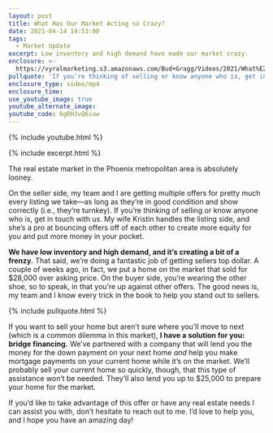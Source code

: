 ```yaml
---
layout: post
title: What Has Our Market Acting so Crazy?
date: 2021-04-14 14:53:00
tags:
  - Market Update
excerpt: Low inventory and high demand have made our market crazy.
enclosure: >-
  https://vyralmarketing.s3.amazonaws.com/Bud+Gragg/Videos/2021/What%E2%80%99s+Has+Our+Market+Acting+so+Crazy_.mp4
pullquote: 'If you’re thinking of selling or know anyone who is, get in touch with us.'
enclosure_type: video/mp4
enclosure_time:
use_youtube_image: true
youtube_alternate_image:
youtube_code: 6gRH3vQ6iuw
---
```

{% include youtube.html %}

{% include excerpt.html %}

The real estate market in the Phoenix metropolitan area is absolutely looney.&nbsp;

On the seller side, my team and I are getting multiple offers for pretty much every listing we take—as long as they’re in good condition and show correctly (i.e., they’re turnkey). If you’re thinking of selling or know anyone who is, get in touch with us. My wife Kristin handles the listing side, and she’s a pro at bouncing offers off of each other to create more equity for you and put more money in your pocket.&nbsp;

**We have low inventory and high demand, and it’s creating a bit of a frenzy.** That said, we’re doing a fantastic job of getting sellers top dollar. A couple of weeks ago, in fact, we put a home on the market that sold for $28,000 over asking price. On the buyer side, you’re wearing the other shoe, so to speak, in that you’re up against other offers. The good news is, my team and I know every trick in the book to help you stand out to sellers.

{% include pullquote.html %}

If you want to sell your home but aren’t sure where you’ll move to next (which is a common dilemma in this market), **I have a solution for you: bridge financing.** We’ve partnered with a company that will lend you the money for the down payment on your next home *and* help you make mortgage payments on your current home while it’s on the market. We’ll probably sell your current home so quickly, though, that this type of assistance won’t be needed. They’ll also lend you up to $25,000 to prepare your home for the market.&nbsp;

If you’d like to take advantage of this offer or have any real estate needs I can assist you with, don’t hesitate to reach out to me. I’d love to help you, and I hope you have an amazing day\!
